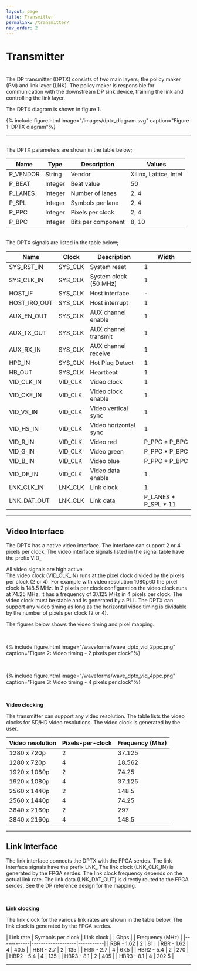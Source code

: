 ```yaml
---
layout: page
title: Transmitter
permalink: /transmitter/
nav_order: 2
---
```


# Transmitter
<br>
The DP transmitter (DPTX) consists of two main layers; the policy maker (PM) and link layer (LNK).
The policy maker is responsible for communication with the downstream DP sink device, training the link and controlling the link layer. 

The DPTX diagram is shown in figure 1.

{% include figure.html image="/images/dptx_diagram.svg" caption="Figure 1: DPTX diagram"%}

---
<br>
The DPTX parameters are shown in the table below;
<br>

| Name | Type | Description | Values |
|------|------|-------------|--------|
| P_VENDOR | String | Vendor | Xilinx, Lattice, Intel |
| P_BEAT | Integer | Beat value | 50 |
| P_LANES | Integer | Number of lanes | 2, 4 |
| P_SPL | Integer | Symbols per lane | 2, 4 |
| P_PPC | Integer | Pixels per clock | 2, 4 |
| P_BPC | Integer | Bits per component | 8, 10 |

<br>
The DPTX signals are listed in the table below;
<br>

| Name | Clock | Description | Width | 
|------|------|-------------|--------|
| SYS_RST_IN | SYS_CLK | System reset | 1 |
| SYS_CLK_IN | SYS_CLK | System clock (50 MHz) | 1 |
| HOST_IF | SYS_CLK | Host interface | - | 
| HOST_IRQ_OUT | SYS_CLK | Host interrupt | 1 |
| AUX_EN_OUT | SYS_CLK | AUX channel enable | 1 |
| AUX_TX_OUT | SYS_CLK | AUX channel transmit | 1 |
| AUX_RX_IN | SYS_CLK | AUX channel receive | 1 |
| HPD_IN | SYS_CLK | Hot Plug Detect | 1 |
| HB_OUT | SYS_CLK | Heartbeat | 1 |
| VID_CLK_IN | VID_CLK | Video clock | 1 |
| VID_CKE_IN | VID_CLK | Video clock enable | 1 |
| VID_VS_IN | VID_CLK | Video vertical sync | 1 |
| VID_HS_IN | VID_CLK | Video horizontal sync | 1 |
| VID_R_IN | VID_CLK | Video red | P_PPC * P_BPC |
| VID_G_IN | VID_CLK | Video green | P_PPC * P_BPC |
| VID_B_IN | VID_CLK | Video blue | P_PPC * P_BPC |
| VID_DE_IN | VID_CLK | Video data enable | 1 |
| LNK_CLK_IN | LNK_CLK | Link clock | 1 |
| LNK_DAT_OUT | LNK_CLK | Link data | P_LANES * P_SPL * 11 |

--------

## Video Interface

The DPTX has a native video interface. The interface can support 2 or 4 pixels per clock.
The video interface signals listed in the signal table have the prefix VID_

All video signals are high active.  
The video clock (VID_CLK_IN) runs at the pixel clock divided by the pixels per clock (2 or 4). 
For example with video resolution 1080p60 the pixel clock is 148.5 MHz. 
In 2 pixels per clock configuration the video clock runs at 74.25 MHz. It has a frequency of 37.125 MHz in 4 pixels per clock. 
The video clock must be stable and is generated by a PLL. 
The DPTX can support any video timing as long as the horizontal video timing is dividable by the number of pixels per clock (2 or 4).

The figures below shows the video timing and pixel mapping. 

<br>

{% include figure.html image="/waveforms/wave_dptx_vid_2ppc.png" caption="Figure 2: Video timing - 2 pixels per clock"%}

<br>

{% include figure.html image="/waveforms/wave_dptx_vid_4ppc.png" caption="Figure 3: Video timing - 4 pixels per clock"%}


<br>

**Video clocking**

The transmitter can support any video resolution. The table lists the video clocks for SD/HD video resolutions.
The video clock is generated by the user. 


| Video resolution | Pixels-per-clock | Frequency (Mhz) |
|------------------|------------------|-----------------|
| 1280 x 720p | 2 | 37.125 |
| 1280 x 720p | 4 | 18.562 |
| 1920 x 1080p | 2 | 74.25 |
| 1920 x 1080p | 4 | 37.125 |
| 2560 x 1440p | 2 | 148.5 |
| 2560 x 1440p | 4 | 74.25 |
| 3840 x 2160p | 2 | 297 |
| 3840 x 2160p | 4 | 148.5 |


--------

## Link Interface

The link interface connects the DPTX with the FPGA serdes. The link interface signals have the prefix LNK_
The link clock (LNK_CLK_IN) is generated by the FPGA serdes. The link clock frequency depends on the actual link rate.
The link data (LNK_DAT_OUT) is directly routed to the FPGA serdes. See the DP reference design for the mapping.   


<br>

**Link clocking**

The link clock for the various link rates are shown in the table below. The link clock is generated by the FPGA serdes. 

| Link rate  | Symbols per clock | Link clock |
| Gbps       |                   | Frequency (MHz) |
|------------|-------------------|-----------|
| RBR - 1.62 | 2 |  81    |
| RBR - 1.62 | 4 |  40.5  |
| HBR - 2.7  | 2 | 135    |
| HBR - 2.7  | 4 |  67.5  |
| HBR2 - 5.4 | 2 | 270    |
| HBR2 - 5.4 | 4 | 135    |
| HBR3 - 8.1 | 2 | 405    |
| HBR3 - 8.1 | 4 | 202.5  |

--------
